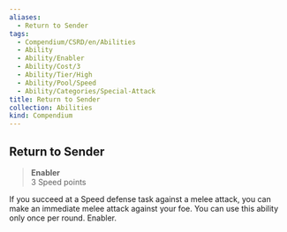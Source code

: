 ```yaml
---
aliases:
  - Return to Sender
tags:
  - Compendium/CSRD/en/Abilities
  - Ability
  - Ability/Enabler
  - Ability/Cost/3
  - Ability/Tier/High
  - Ability/Pool/Speed
  - Ability/Categories/Special-Attack
title: Return to Sender
collection: Abilities
kind: Compendium
---
```

## Return to Sender  
>**Enabler**  
>3 Speed points
  
If you succeed at a Speed defense task against a melee attack, you can make an immediate melee attack against your foe. You can use this ability only once per round. Enabler.